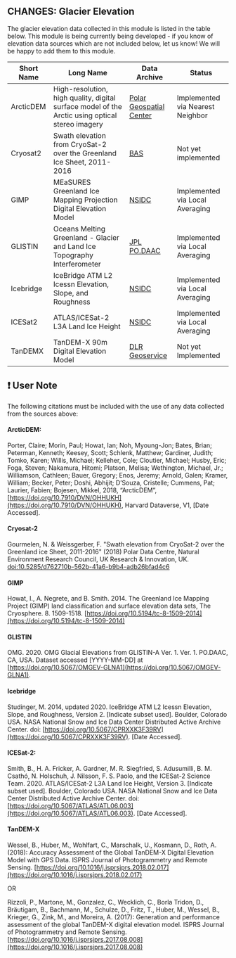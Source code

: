 ## CHANGES: Glacier Elevation 

The glacier elevation data collected in this module is listed in the table below. This module is being currently being developed - if you know of elevation data sources which are not included below, let us know! We will be happy to add them to this module.


Short Name | Long Name | Data Archive | Status
------------ | ------------- | ------------- | -------------
ArcticDEM | High-resolution, high quality, digital surface model of the Arctic using optical stereo imagery | [Polar Geospatial Center](https://www.pgc.umn.edu/data/arcticdem/) | Implemented via Nearest Neighbor
Cryosat2 | Swath elevation from CryoSat-2 over the Greenland Ice Sheet, 2011-2016 | [BAS](https://ramadda.data.bas.ac.uk/repository/entry/show/?entryid=d762710b-562b-41a6-b9b4-adb26bfad4c6) | Not yet implemented
GIMP | MEaSURES Greenland Ice Mapping Projection Digital Elevation Model | [NSIDC](https://nsidc.org/data/nsidc-0645/versions/1) | Implemented via Local Averaging
GLISTIN | Oceans Melting Greenland -  Glacier and Land Ice Topography Interferometer | [JPL PO.DAAC](https://podaac.jpl.nasa.gov/dataset/OMG_L3_ICE_ELEV_GLISTINA) | Implemented via Local Averaging
Icebridge | IceBridge ATM L2 Icessn Elevation, Slope, and Roughness | [NSIDC](https://nsidc.org/data/ILATM2/versions/2) | Implemented via Local Averaging
ICESat2 | ATLAS/ICESat-2 L3A Land Ice Height | [NSIDC](https://nsidc.org/data/atl06) | Implemented via Local Averaging
TanDEMX | TanDEM-X 90m Digital Elevation Model | [DLR Geoservice](https://download.geoservice.dlr.de/TDM90) | Not yet Implemented

## :exclamation: User Note
The following citations must be included with the use of any data collected from the sources above:

#### ArcticDEM:

Porter, Claire; Morin, Paul; Howat, Ian; Noh, Myoung-Jon; Bates, Brian; Peterman, Kenneth; Keesey, Scott; Schlenk, Matthew; Gardiner, Judith; Tomko, Karen; Willis, Michael; Kelleher, Cole; Cloutier, Michael; Husby, Eric; Foga, Steven; Nakamura, Hitomi; Platson, Melisa; Wethington, Michael, Jr.; Williamson, Cathleen; Bauer, Gregory; Enos, Jeremy; Arnold, Galen; Kramer, William; Becker, Peter; Doshi, Abhijit; D’Souza, Cristelle; Cummens, Pat; Laurier, Fabien; Bojesen, Mikkel, 2018, “ArcticDEM”, [https://doi.org/10.7910/DVN/OHHUKH](https://doi.org/10.7910/DVN/OHHUKH), Harvard Dataverse, V1, \[Date Accessed\].

#### Cryosat-2

Gourmelen, N. & Weissgerber, F. "Swath elevation from CryoSat-2 over the Greenland ice Sheet, 2011-2016" (2018) Polar Data Centre, Natural Environment Research Council, UK Research & Innovation, UK. [doi:10.5285/d762710b-562b-41a6-b9b4-adb26bfad4c6](https://doi.org/10.5285/d762710b-562b-41a6-b9b4-adb26bfad4c6)

#### GIMP 

Howat, I., A. Negrete, and B. Smith. 2014. The Greenland Ice Mapping Project (GIMP) land classification and surface elevation data sets, The Cryosphere. 8. 1509-1518. [https://doi.org/10.5194/tc-8-1509-2014](https://doi.org/10.5194/tc-8-1509-2014)

#### GLISTIN

OMG. 2020. OMG Glacial Elevations from GLISTIN-A Ver. 1. Ver. 1. PO.DAAC, CA, USA. Dataset accessed \[YYYY-MM-DD\] at [https://doi.org/10.5067/OMGEV-GLNA1](https://doi.org/10.5067/OMGEV-GLNA1).

#### Icebridge

Studinger, M. 2014, updated 2020. IceBridge ATM L2 Icessn Elevation, Slope, and Roughness, Version 2. \[Indicate subset used\]. Boulder, Colorado USA. NASA National Snow and Ice Data Center Distributed Active Archive Center. doi: [https://doi.org/10.5067/CPRXXK3F39RV](https://doi.org/10.5067/CPRXXK3F39RV). \[Date Accessed\].

#### ICESat-2:

Smith, B., H. A. Fricker, A. Gardner, M. R. Siegfried, S. Adusumilli, B. M. Csathó, N. Holschuh, J. Nilsson, F. S. Paolo, and the ICESat-2 Science Team. 2020. ATLAS/ICESat-2 L3A Land Ice Height, Version 3. \[Indicate subset used\]. Boulder, Colorado USA. NASA National Snow and Ice Data Center Distributed Active Archive Center. doi: [https://doi.org/10.5067/ATLAS/ATL06.003](https://doi.org/10.5067/ATLAS/ATL06.003). \[Date Accessed\].

#### TanDEM-X

Wessel, B., Huber, M., Wohlfart, C., Marschalk, U., Kosmann, D., Roth, A.(2018): Accuracy Assessment of the Global TanDEM-X Digital Elevation Model with GPS Data.
ISPRS Journal of Photogrammetry and Remote Sensing. [https://doi.org/10.1016/j.isprsjprs.2018.02.017](https://doi.org/10.1016/j.isprsjprs.2018.02.017)

OR

Rizzoli, P., Martone, M., Gonzalez, C., Wecklich, C., Borla Tridon, D., Bräutigam, B., Bachmann, M., Schulze, D., Fritz, T., Huber, M., Wessel, B., Krieger, G., Zink, M., and Moreira, A. (2017): Generation and performance assessment of the global TanDEM-X digital elevation model.
ISPRS Journal of Photogrammetry and Remote Sensing. [https://doi.org/10.1016/j.isprsjprs.2017.08.008](https://doi.org/10.1016/j.isprsjprs.2017.08.008)
